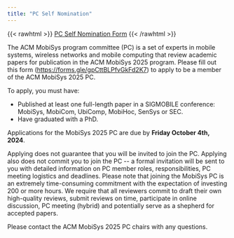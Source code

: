 ```yaml
---
title: "PC Self Nomination"
---
```


{{< rawhtml >}}
<span class="button">
  <a href="https://forms.gle/gpCttBLPfvGkFd2K7" target="_blank">
  <span class="icon-file-text2"></span> PC Self Nomination Form</a>
</span>
{{< /rawhtml >}}

The ACM MobiSys program committee (PC) is a set of experts in mobile systems, wireless networks and mobile computing that review academic papers for publication in the ACM MobiSys 2025 program. Please fill out this form (https://forms.gle/gpCttBLPfvGkFd2K7) to apply to be a member of the ACM MobiSys 2025 PC. 

To apply, you must have:
- Published at least one full-length paper in a SIGMOBILE conference: MobiSys, MobiCom, UbiComp, MobiHoc, SenSys or SEC. 
- Have graduated with a PhD.

Applications for the MobiSys 2025 PC are due by **Friday October 4th, 2024**.

Applying does not guarantee that you will be invited to join the PC. Applying also does not commit you to join the PC -- a formal invitation will be sent to you with detailed information on PC member roles, responsibilities, PC meeting logistics and deadlines. Please note that joining the MobiSys PC is an extremely time-consuming commitment with the expectation of investing 200 or more hours. We require that all reviewers commit to draft their own high-quality reviews, submit reviews on time, participate in online discussion, PC meeting (hybrid) and potentially serve as a shepherd for accepted papers. 

Please contact the ACM MobiSys 2025 PC chairs with any questions.